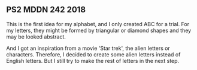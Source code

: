 ## PS2 MDDN 242 2018

This is the first idea for my alphabet, and I only created ABC for a trial. 
For my letters, they might be formed by triangular or diamond shapes and they
may be looked abstract. 

And I got an inspiration from a movie 'Star trek', the alien letters or characters.
Therefore, I decided to create some alien letters instead of English letters.
But I still try to make the rest of letters in the next step.  


